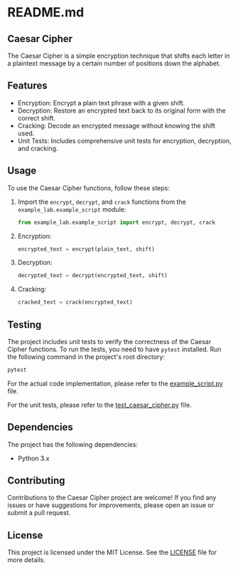 # README.md

## Caesar Cipher

The Caesar Cipher is a simple encryption technique that shifts each letter in a plaintext message by a certain number of positions down the alphabet.

## Features

- Encryption: Encrypt a plain text phrase with a given shift.
- Decryption: Restore an encrypted text back to its original form with the correct shift.
- Cracking: Decode an encrypted message without knowing the shift used.
- Unit Tests: Includes comprehensive unit tests for encryption, decryption, and cracking.

## Usage

To use the Caesar Cipher functions, follow these steps:

1. Import the `encrypt`, `decrypt`, and `crack` functions from the `example_lab.example_script` module:

   ```python
   from example_lab.example_script import encrypt, decrypt, crack
   ```

2. Encryption:

   ```python
   encrypted_text = encrypt(plain_text, shift)
   ```

3. Decryption:

   ```python
   decrypted_text = decrypt(encrypted_text, shift)
   ```

4. Cracking:

   ```python
   cracked_text = crack(encrypted_text)
   ```

## Testing

The project includes unit tests to verify the correctness of the Caesar Cipher functions. To run the tests, you need to have `pytest` installed. Run the following command in the project's root directory:

```bash
pytest
```

For the actual code implementation, please refer to the [example_script.py](example_lab/example_script.py) file.

For the unit tests, please refer to the [test_caesar_cipher.py](tests/test_caesar_cipher.py) file.

## Dependencies

The project has the following dependencies:

- Python 3.x

## Contributing

Contributions to the Caesar Cipher project are welcome! If you find any issues or have suggestions for improvements, please open an issue or submit a pull request.

## License

This project is licensed under the MIT License. See the [LICENSE](LICENSE) file for more details.

